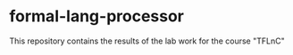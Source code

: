 # formal-lang-processor
This repository contains the results of the lab work for the course "TFLnC"
